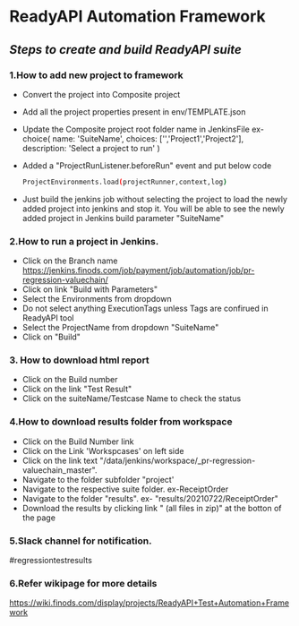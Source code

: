 # ReadyAPI Automation Framework
## _Steps to create and build ReadyAPI suite_
### 1.How to add new project to framework
 - Convert the project into Composite project
 - Add all the project properties present in env/TEMPLATE.json
 - Update the Composite project root folder name in JenkinsFile
        ex-choice(
                    name: 'SuiteName',
                    choices: ['','Project1','Project2'],          
                    description: 'Select a project to run'
                )
        
 -  Added a "ProjectRunListener.beforeRun" event and put below code
	```sh
    ProjectEnvironments.load(projectRunner,context,log)
    ```

 - Just build the jenkins job without selecting the project to load the newly added project into jenkins and stop it. You will be able to see the newly added project in Jenkins build parameter "SuiteName"


### 2.How to run a project in Jenkins.
 - Click on the Branch name https://jenkins.finods.com/job/payment/job/automation/job/pr-regression-valuechain/
 - Click on link "Build with Parameters" 
 - Select the Environments from dropdown
 - Do not select anything ExecutionTags unless Tags are confirued in ReadyAPI tool
 - Select the ProjectName from dropdown "SuiteName"
 - Click on "Build"

### 3. How to download html report
 - Click on the Build number
 - Click on the link "Test Result"
 - Click on the suiteName/Testcase Name to check the status

### 4.How to download results folder from workspace
 - Click on the Build Number link
 - Click on the Link 'Workspcases' on left side
 - Click on the link text "/data/jenkins/workspace/_pr-regression-valuechain_master".
 - Navigate to the folder subfolder "project'
 - Navigate to the respective suite folder. ex-ReceiptOrder
 - Navigate to the folder "results". ex- 	"results/20210722/ReceiptOrder"
 - Download the results by clicking link " (all files in zip)" at the botton of the page
       

### 5.Slack channel for notification.
#regressiontestresults


### 6.Refer wikipage for more details
https://wiki.finods.com/display/projects/ReadyAPI+Test+Automation+Framework


